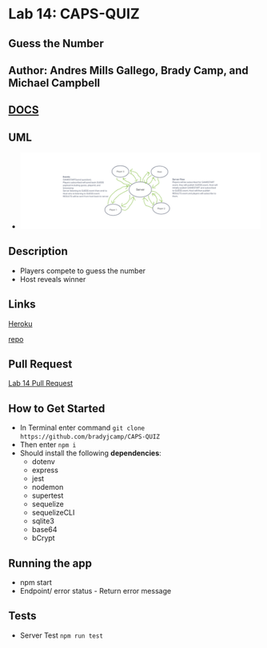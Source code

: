 # Lab 14: CAPS-QUIZ

## Guess the Number

## Author: Andres Mills Gallego, Brady Camp,  and Michael Campbell

## [DOCS](https://docs.google.com/document/d/1hxZNC_Fjokf0ingbO49E_2kyVhMUf0aB1sezNbNPzKI/edit?usp=sharing)

## UML

- ![UML](./assets/Lab-14-UML%20(2).png)


## Description

- Players compete to guess the number
- Host reveals winner

## Links

[Heroku]()

[repo](https://github.com/bradyjcamp/CAPS-QUIZ)

## Pull Request

[Lab 14 Pull Request]()

## How to Get Started

- In Terminal enter command `git clone https://github.com/bradyjcamp/CAPS-QUIZ`
- Then enter `npm i`
- Should install the following **dependencies**:
  - dotenv
  - express
  - jest
  - nodemon
  - supertest
  - sequelize
  - sequelizeCLI
  - sqlite3
  - base64
  - bCrypt

## Running the app

- npm start
- Endpoint/ error status
      - Return error message

## Tests

- Server Test `npm run test`
